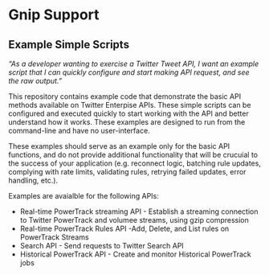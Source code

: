 # Gnip Support

## Example Simple Scripts

*“As a developer wanting to exercise a Twitter Tweet API, I want an example script that I can quickly configure and start making API request, and see the raw output.”*

This repository contains example code that demonstrate the basic API methods available on Twitter Enterpise APIs. These simple scripts can be configured and executed quickly to start working with the API and better understand how it works. These examples are designed to run from the command-line and have no user-interface.

These examples should serve as an example only for the basic API functions, and do not provide additional functionality that will be crucuial to the success of your application (e.g. reconnect logic, batching rule updates, complying with rate limits, validating rules, retrying failed updates, error handling, etc.). 

Examples are avaialble for the following APIs:

+ Real-time PowerTrack streaming API - Establish a streaming connection to Twitter PowerTrack and volumee streams, using gzip compression
+ Real-time PowerTrack Rules API -Add, Delete, and List rules on PowerTrack Streams
+ Search API - Send requests to Twitter Search API
+ Historical PowerTrack API - Create and monitor Historical PowerTrack jobs

 
